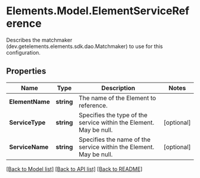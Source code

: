 # Elements.Model.ElementServiceReference
Describes the matchmaker (dev.getelements.elements.sdk.dao.Matchmaker) to use for this configuration.

## Properties

Name | Type | Description | Notes
------------ | ------------- | ------------- | -------------
**ElementName** | **string** | The name of the Element to reference. | 
**ServiceType** | **string** | Specifies the type of the service within the Element. May be null. | [optional] 
**ServiceName** | **string** | Specifies the name of the service within the Element. May be null. | [optional] 

[[Back to Model list]](../README.md#documentation-for-models) [[Back to API list]](../README.md#documentation-for-api-endpoints) [[Back to README]](../README.md)


